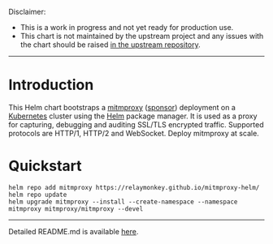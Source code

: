 Disclaimer:
* This is a work in progress and not yet ready for production use.
* This chart is not maintained by the upstream project and any issues with the chart should be raised [in the upstream repository](https://github.com/mitmproxy/mitmproxy/issues).

---

# Introduction

This Helm chart bootstraps a [mitmproxy](https://mitmproxy.org/) ([sponsor](https://github.com/sponsors/mhils)) deployment on a [Kubernetes](http://kubernetes.io) cluster using the [Helm](https://helm.sh) package manager. It is used as a proxy for capturing, debugging and auditing SSL/TLS encrypted traffic. Supported protocols are HTTP/1, HTTP/2 and WebSocket. Deploy mitmproxy at scale.

# Quickstart

```shell
helm repo add mitmproxy https://relaymonkey.github.io/mitmproxy-helm/
helm repo update
helm upgrade mitmproxy --install --create-namespace --namespace mitmproxy mitmproxy/mitmproxy --devel
```

---

Detailed README.md is available [here](https://github.com/relaymonkey/mitmproxy-helm/blob/main/charts/mitmproxy/README.md).

